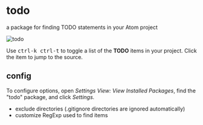 # todo

a package for finding TODO statements in your Atom project

![todo](https://raw.githubusercontent.com/reergymerej/todo/master/resources/todo-preview.png)

Use <kbd>ctrl-k ctrl-t</kbd> to toggle a list of the **TODO** items in your project.  Click the item to jump to the source.


## config

To configure options, open *Settings View: View Installed Packages*, find the "todo" package, and click *Settings*.

* exclude directories (.gitignore directories are ignored automatically)
* customize RegExp used to find items
